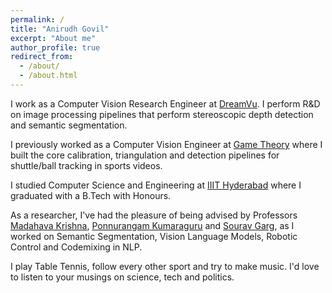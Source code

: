 ```yaml
---
permalink: /
title: "Anirudh Govil"
excerpt: "About me"
author_profile: true
redirect_from: 
  - /about/
  - /about.html
---
```


I work as a Computer Vision Research Engineer at [DreamVu](https://dreamvu.com/). I perform R&D on image processing pipelines that perform stereoscopic depth detection and semantic segmentation.

I previously worked as a Computer Vision Engineer at [Game Theory](https://www.gametheory.in/) where I built the core calibration, triangulation and detection pipelines for shuttle/ball tracking in sports videos.

I studied Computer Science and Engineering at [IIIT Hyderabad](https://www.iiit.ac.in/) where I graduated with a B.Tech with Honours. 

As a researcher, I've had the pleasure of being advised by Professors [Madahava Krishna](https://robotics.iiit.ac.in/faculty_mkrishna/), [Ponnurangam Kumaraguru](https://precog.iiit.ac.in/) and [Sourav Garg](https://oravus.github.io/), as I worked on Semantic Segmentation, Vision Language Models, Robotic Control and Codemixing in NLP. 

I play Table Tennis, follow every other sport and try to make music. I'd love to listen to your musings on science, tech and politics.



